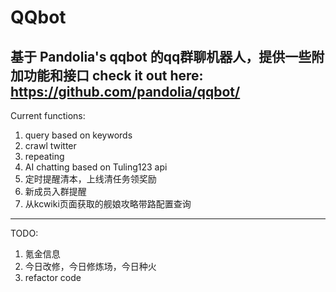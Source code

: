 # QQbot
基于 Pandolia's qqbot 的qq群聊机器人，提供一些附加功能和接口
check it out here: https://github.com/pandolia/qqbot/
-------------------------------------------------------
Current functions:
1. query based on keywords
2. crawl twitter
3. repeating
4. AI chatting based on Tuling123 api
5. 定时提醒清本，上线清任务领奖励
6. 新成员入群提醒
7. 从kcwiki页面获取的舰娘攻略带路配置查询
-------------------------------------------------------
TODO:
1. 氪金信息
2. 今日改修，今日修炼场，今日种火
3. refactor code
